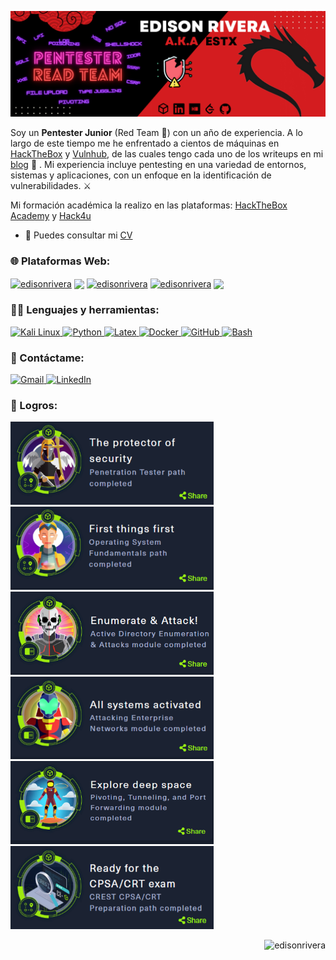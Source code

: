 <p align="center">
  <img alt="Banner" src="media/banner.png"/>
</p>

Soy un **Pentester Junior** (Red Team 🚩) con un año de experiencia. A lo largo de este tiempo me he enfrentado a cientos de máquinas en [HackTheBox](https://hackthebox.com/) y [Vulnhub](https://www.vulnhub.com/), de las cuales tengo cada uno de los writeups en mi [blog](https://edisonrivera.github.io/) 👀
. Mi experiencia incluye pentesting en una variedad de entornos, sistemas y aplicaciones, con un enfoque en la identificación de vulnerabilidades. ⚔

Mi formación académica la realizo en las plataformas: [HackTheBox Academy](https://academy.hackthebox.com/) y [Hack4u](https://hack4u.io/)


* 📝 Puedes consultar mi [CV](https://epnecuador-my.sharepoint.com/:b:/g/personal/edison_rivera_epn_edu_ec/EeKu2AyjVjFNmrMSboYtZ6kBFG5yeswx61q0vMDDmNUnaQ?e=V5JDqK)
<h3 align="left">🌐 Plataformas Web:</h3>
<p align="left">
<a href="https://www.hackerrank.com/riveraeddy58" target="blank"><img align="center" src="https://img.shields.io/badge/-Hackerrank-2EC866?style=for-the-badge&logo=HackerRank&logoColor=white" alt="edisonrivera" height="30"/></a>
<a href="https://app.hackthebox.com/profile/812859"><img align="center" src="https://img.shields.io/badge/HackTheBox-111927?style=for-the-badge&logo=Hack%20The%20Box&logoColor=9FEF00" height="30"></a>
<a href="https://www.leetcode.com/edisonrivera" target="blank"><img align="center" src="https://img.shields.io/badge/-LeetCode-FFA116?style=for-the-badge&logo=LeetCode&logoColor=black" alt="edisonrivera" height="30"/></a>
<a href="https://app.codesignal.com/profile/edisonrivera" target="blank"><img align="center" src="https://img.shields.io/badge/Signal-%23039BE5.svg?&style=for-the-badge&logo=Signal&logoColor=white" alt="edisonrivera" height="30"/></a>
 <a href="https://www.codewars.com/users/edisonrivera"><img align="center" src="https://img.shields.io/badge/Codewars-B1361E?style=for-the-badge&logo=Codewars&logoColor=white" height="30"></a>
</p>

<h3 align="left">👨‍💻 Lenguajes y herramientas:</h3>

<p align="left">
<a href="https://www.kali.org/" target="_blank" rel="noreferrer"> <img src="https://img.shields.io/badge/Kali_Linux-557C94?style=for-the-badge&logo=kali-linux&logoColor=white" alt="Kali Linux"/> </a>
<a href="https://www.python.org/" target="_blank" rel="noreferrer"> <img src="https://img.shields.io/badge/Python-FFD43B?style=for-the-badge&logo=python&logoColor=blue" alt="Python"/> </a> 
<a href="https://www.latex-project.org/" target="_blank" rel="noreferrer"> <img src="https://img.shields.io/badge/LaTeX-47A141?style=for-the-badge&logo=LaTeX&logoColor=white" alt="Latex"/> </a> 
<a href="https://www.docker.com/" target="_blank" rel="noreferrer"> <img src="https://img.shields.io/badge/Docker-2CA5E0?style=for-the-badge&logo=docker&logoColor=white" alt="Docker"/> </a>
<a href="https://github.com/" target="_blank" rel="noreferrer"> <img src="https://img.shields.io/badge/GitHub-100000?style=for-the-badge&logo=github&logoColor=white" alt="GitHub"/> </a> 
<a href="https://www.gnu.org/software/bash" target="_blank" rel="noreferrer"> <img src="https://img.shields.io/badge/GNU%20Bash-4EAA25?style=for-the-badge&logo=GNU%20Bash&logoColor=white" alt="Bash"/></a> 
</p>
 

<h3 align="left">📧 Contáctame:</h3>
<p align="left">
<a href="mailto:riveraeddy58@gmail.com" target="_blank">
<img alt="Gmail" src="https://img.shields.io/badge/Gmail-D14836?style=for-the-badge&logo=gmail&logoColor=white" />

<a href="https://www.linkedin.com/in/edison-rivera-684a3b222/" target="_blank">
<img alt="LinkedIn" src="https://img.shields.io/badge/linkedin%20-%230077B5.svg?&style=for-the-badge&logo=linkedin&logoColor=white"/>
</a>
</p> 

<h3 align="left">🥇 Logros:</h3>
<p>
 <a href="https://academy.hackthebox.com/achievement/badge/2cd04919-648e-11ee-aac4-bea50ffe6cb4" target="_blank"><img alt="Badge" width="325" src="media/badges/tester-path.png"></a>
 <a href="https://academy.hackthebox.com/achievement/badge/4d30068a-2c9e-11ee-acfc-bea50ffe6cb4" target="_blank"><img alt="Badge" width="325" src="media/badges/basic-path.png"></a>
 <a href="https://academy.hackthebox.com/achievement/badge/00c175f3-3b85-11ee-acfc-bea50ffe6cb4" target="_blank"><img alt="Badge" width="325" src="media/badges/ad-module.png"></a>
 <a href="https://academy.hackthebox.com/achievement/badge/dac3c973-3d70-11ee-acfc-bea50ffe6cb4" target="_blank"><img alt="Badge" width="325" src="media/badges/enterprise-module.png"></a>
 <a href="https://academy.hackthebox.com/achievement/badge/0ea6b989-1c44-11ee-acfc-bea50ffe6cb4" target="_blank"><img alt="Badge" width="325" src="media/badges/pivoting-module.png"></a>
 <a href="https://academy.hackthebox.com/achievement/badge/5ec15b13-66f1-11ee-aac4-bea50ffe6cb4" target="_blank"><img alt="Badge" width="325" src="media/badges/crt-path.png"></a>
</p>


<p align="right"> <img src="https://komarev.com/ghpvc/?username=edisonrivera&label=Profile%20views&color=0e75b6&style=flat" alt="edisonrivera" /> </p>
